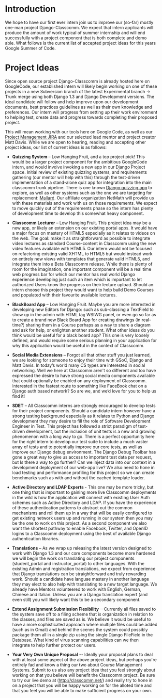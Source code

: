 # Introduction #

We hope to have our first ever intern join us to improve our (so-far) mostly one-man project Django-Classcomm.  We expect that intern applicants will produce the amount of work typical of summer internship and will end successfully with a project component that is both complete and demo able.  What follows is the current list of accepted project ideas for this years Google Summer of Code.


# Project Ideas #
Since open source project Django-Classcomm is already hosted here on GoogleCode, our established intern will likely begin working on one of these projects in a new Subversion branch of the latest Experimental branch -> Trunk merge using both Django 1.3 and Django Development versions.  The ideal candidate will follow and help improve upon our development documents, best practices guidelines as well as their own knowledge and preferences.  Our intern will progress from setting up their work environment to helping test, create data and progress towards completing their proposed project.

This will mean working with our tools here on Google Code, as well as our [Project Management JIRA](http://jira.classcomm.org:8080/) and our selected lead mentor and project creator Matt Davis.  While we are open to hearing, reading and accepting other project ideas, our list of current ideas is as follows:

  * **Quizzing System** – Low Hanging Fruit, and a top project pick!  This would be a larger project component for the ambitious GoogleCode intern, and would involve invoking a new app in our Django Project space.  Initial review of existing quizzing systems, and requirements gathering (our mentor will help with this) through the test-driven implementation of a stand-alone quiz app for integration into the main classcomm trunk pipeline.  There is one known [Django quizzing app](https://github.com/myles/django-quiz) to explore, as well as other systems such as the one we are targeting for replacement: [Mallard](https://mallard.math.illinois.edu/).  Our affiliate organization NetMath will provide us with these materials and work with us on those requirements.  We expect to move quickly out of the requirements phase so the intern has plenty of development time to develop this somewhat heavy component.

  * **Classcomm Lecturer** – Low Hanging Fruit.  This project idea may be a new app, or likely an extension on our existing portal apps.  It would have a major focus on mastery of HTML5 especially as it relates to videos on the web.  The goal: make it as straightforward as possible to integrate video lectures as standard Course-content in Classcomm using the new video features available with HTML5.  Our intern would not be focused on refactoring existing valid XHTML to HTML5 but would instead work on entirely new views with templates that generate valid HTML5, and integrate them into a Beta Classcomm release.  While there is plenty of room for the imagination, one important component will be a real time web progress bar for which our mentor has real world Django experience developing just such an item which is important to let authorized Users know the progress on their lecture upload.  Should an intern choose this project they would want to help build Demo Courses and populated with their favourite available lectures.

  * **BlackBoard App** – Low Hanging Fruit.  Maybe you are more interested in developing new Editors for Django: such as sub-classing a TextField to show up in the admin with HTML tag WSIWG panel, or even go so far as to create a brand new Black Board App for creating drawings (in real-time?) sharing them in a Course perhaps as a way to share a diagram and ask for help, or enlighten another student.  What other ideas do you think would be useful for a black board app?  This one is very loosely defined, and would require some serious planning in your application for why this application would be useful in the context of Classcomm.

  * **Social Media Extensions** – Forgot all that other stuff you just learned, we are looking for someone to enjoy their time with GSoC, Django and Matt Davis.  In today’s world many CS types are interested in social networking.  Well we here at Classcomm aren't so different and too have expressed the desire to have strong social media components available that could optionally be enabled on any deployment of Classcomm.  Interested in the fastest route to something like FaceBook chat on a Django auth based network?  So are we, and we’d love for you to help us find it!

  * **SDET** – All Classcomm interns are strongly encouraged to develop tests for their project components.  Should a candidate intern however have a strong testing background especially as it relates to Python and Django development they may desire to fill the role of Software Development Engineer in Test.  This project has followed a strict paradigm of test-driven development, but the inclusion of unit tests is a new and growing phenomenon with a long way to go.  There is a perfect opportunity here for the right intern to develop our test suite to include a much vaster array of tests and to potentially improve our core tests, as well as improve our Django debug environment.  The Django Debug Toolbar has gone a great way to give us access to important test data per request, but Is there a way to go further?  Can we inject data into our context in a development deployment of our web-app live?  We also need to hone in load testing and performance profiling for this project so we can create benchmarks such as with and without the cached template loader.

  * **Active Directory and LDAP Experts** - This one may be more tricky, but one thing that is important to gaining more live Classcomm deployments in the wild is how the application will connect with existing User Auth schemes such as Active Directory and LDAP.  If you have the experience of these authentication patterns to abstract out the common mechanisms and roll them up in a way that will be easily configured to get existing network users up and running in our system then you may be the  one to work on this project.  As a second component we also want the shortest pathway to enable Facebook, Twitter, and OpenID logins to a Classcomm deployment using the best of available Django authentication libraries.

  * **Translations** – As we wrap up releasing the latest version designed to work with Django 1.3 and our core components become more hardened we will begin the work on translating our project components (student\_portal and instructor\_portal) to other languages.  With the existing Admin and registration translations, we expect from experience that Django translations can be straightforward and truly rewarding work.  Should a candidate have languae mastery in another language they may elect to also help with translating to a new target language.  We already have Mentors volunteered to work with English, German, Chinese and Italian.  Unless you are a Django translation expert (and even still) you will likely want this to be a secondary component.

  * **Extend Assignment Submission Flexibility** -–Currently all files saved to the system save off to a filing scheme that is organization in relation to the classes, and files are saved as is.  We believe it would be useful to have a more sophisticated approach where multiple files could be added (such as in Gmail) and behind the scenes the system could possibly package them all in a single zip using the single Django FileField in the Database.  What kind of virus scanning capabilities can we then integrate to help further protect our users.

  * **Your Very Own Unique Proposal** -- Ideally your proposal plans to deal with at least some aspect of the above project ideas, but perhaps you're entirely fad and know a thing our two about Course Management Systems.  Submit to us also any project idea that you feel strongly about working on that you believe will benefit the Classcomm project.  Be sure to try our live demo at (http://classcomm.net/) and really try to hone in on a project that you will be happy working on for the alloted time and that you feel you will be able to make sufficient progress on your own.